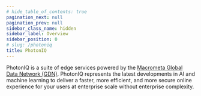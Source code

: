 ```yaml
---
# hide_table_of_contents: true
pagination_next: null
pagination_prev: null
sidebar_class_name: hidden
sidebar_label: Overview
sidebar_position: 0
# slug: /photoniq
title: PhotonIQ
---
```


PhotonIQ is a suite of edge services powered by the [Macrometa Global Data Network (GDN)](../index.md). PhotonIQ represents the latest developments in AI and machine learning to deliver a faster, more efficient, and more secure online experience for your users at enterprise scale without enterprise complexity.

<grid cols={2}>
  <card
    heading="Dynamic Prerendering"
    description="An innovative solution that generates static HTML pages from dynamic websites or web applications."
    href="./prerendering/"
  />
  <card
    heading="Digital Fingerprinting"
    description="Track anonymous visitors and real-time behaviors across sessions, browsers, and devices without using PII."
    href="./fingerprinting/"
  />
  <card
    heading="Virtual Waiting Rooms"
    description="An advanced prioritization service that manages visitors entering a site."
    href="./vwrs/"
  />
  <card
    heading="PhotonIQ Performance Proxy"
    description="A service that enhances web performance by optimizing the loading times and bandwidth usage for web resources."
    href="./p3/"
  />
</grid>
